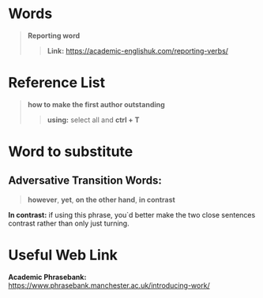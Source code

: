 # Words
> **Reporting word**
>> **Link:** https://academic-englishuk.com/reporting-verbs/


# Reference List 
> **how to make the first author outstanding**
>> **using:** select all and **ctrl + T**


# Word to substitute  
  
## Adversative Transition Words: 
> **however**, **yet**, **on the other hand**,  **in contrast**
  
**In contrast:** if using this phrase, you`d better make the two close sentences contrast rather than only just turning.

# Useful Web Link
**Academic Phrasebank:**  https://www.phrasebank.manchester.ac.uk/introducing-work/

